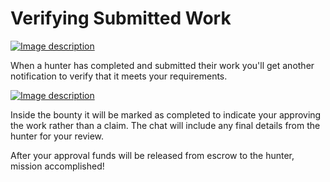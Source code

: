 # Verifying Submitted Work



[![Image description](https://res.cloudinary.com/practicaldev/image/fetch/s--kAGXPpDr--/c\_limit%2Cf\_auto%2Cfl\_progressive%2Cq\_auto%2Cw\_800/https://dev-to-uploads.s3.amazonaws.com/uploads/articles/n6olktxzyzjuquncj3cn.png)](https://res.cloudinary.com/practicaldev/image/fetch/s--kAGXPpDr--/c\_limit%2Cf\_auto%2Cfl\_progressive%2Cq\_auto%2Cw\_800/https://dev-to-uploads.s3.amazonaws.com/uploads/articles/n6olktxzyzjuquncj3cn.png)

When a hunter has completed and submitted their work you'll get another notification to verify that it meets your requirements.&#x20;

[![Image description](https://res.cloudinary.com/practicaldev/image/fetch/s--Y1MZRkBV--/c\_limit%2Cf\_auto%2Cfl\_progressive%2Cq\_auto%2Cw\_800/https://dev-to-uploads.s3.amazonaws.com/uploads/articles/soreyj8i3qm8on8pqkm3.png)](https://res.cloudinary.com/practicaldev/image/fetch/s--Y1MZRkBV--/c\_limit%2Cf\_auto%2Cfl\_progressive%2Cq\_auto%2Cw\_800/https://dev-to-uploads.s3.amazonaws.com/uploads/articles/soreyj8i3qm8on8pqkm3.png)

Inside the bounty it will be marked as completed to indicate your approving the work rather than a claim. The chat will include any final details from the hunter for your review.&#x20;

After your approval funds will be released from escrow to the hunter, mission accomplished!
